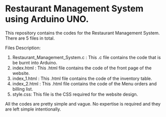 # Restaurant Management System using Arduino UNO.
This repository contains the codes for the Restaurant Management System. There are 5 files in total.

Files Description:
1. Restaurant_Management_System.c : This .c file contains the code that is be burnt into Arduino. 
2. index.html : This .html file contains the code of the front page of the website.
3. index_1.html : This .html file contains the code of the inventory table.
4. index_2.html : This .html file contains the code of the Menu orders and billing list.
5. style.css: This file is the CSS required for the website design.

All the codes are pretty simple and vague. 
No expertise is required and they are left simple intentionally.
